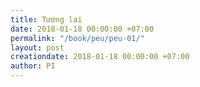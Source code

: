 ```yaml
---
title: Tương lai
date: 2018-01-18 00:00:00 +07:00
permalink: "/book/peu/peu-01/"
layout: post
creationdate: 2018-01-18 00:00:00 +07:00
author: PI
---
```


